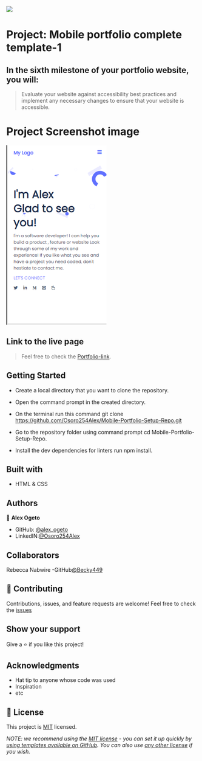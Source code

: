 ![](https://img.shields.io/badge/Microverse-blueviolet)

# Project: Mobile portfolio complete template-1

## In the sixth milestone of your portfolio website, you will:

>Evaluate your website against accessibility best practices and implement any necessary changes to ensure that your website is accessible.

# Project Screenshot image
![](./portfolio-images/Screenshot-Portfolio.png)

## Link to the live page

> Feel free to check the [Portfolio-link](https://osoro254alex.github.io/Mobile-Portfolio-Setup-Repo/).

## Getting Started

- Create a local directory that you want to clone the repository.

- Open the command prompt in the created directory.

- On the terminal run this command git clone https://github.com/Osoro254Alex/Mobile-Portfolio-Setup-Repo.git

- Go to the repository folder using command prompt cd Mobile-Portfolio-Setup-Repo.

- Install the dev dependencies for linters run npm install.

## Built with

- HTML & CSS

## Authors

👤 **Alex Ogeto**

- GitHub: [@alex_ogeto](https://github.com/Osoro254Alex)
- LinkedIN:[@Osoro254Alex](https://www.linkedin.com/feed/)

## Collaborators
Rebecca Nabwire
-GitHub[@Becky449](https://github.com/Becky449)

## 🤝 Contributing

Contributions, issues, and feature requests are welcome!
Feel free to check the [issues](https://github.com/Osoro254Alex/Mobile-Portfolio-Setup-Repo/issues)

## Show your support

Give a ⭐️ if you like this project!

## Acknowledgments

- Hat tip to anyone whose code was used
- Inspiration
- etc

## 📝 License

This project is [MIT](./LICENSE) licensed.

_NOTE: we recommend using the [MIT license](https://choosealicense.com/licenses/mit/) - you can set it up quickly by [using templates available on GitHub](https://docs.github.com/en/communities/setting-up-your-project-for-healthy-contributions/adding-a-license-to-a-repository). You can also use [any other license](https://choosealicense.com/licenses/) if you wish._

